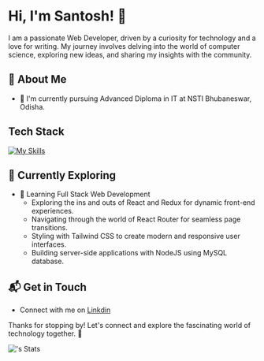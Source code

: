 # Hi, I'm Santosh! 👋

I am a passionate Web Developer, driven by a curiosity for technology and a love for writing. My journey involves delving into the world of computer science, exploring new ideas, and sharing my insights with the community.



## 🚀 About Me

- 🔭 I'm currently pursuing Advanced Diploma in IT at NSTI Bhubaneswar, Odisha.

## Tech Stack
[![My Skills](https://skillicons.dev/icons?i=js,html,css,bootstrap,angular,react,php,laravel,mysql,mongodb,python,django)](https://skillicons.dev)

## 🌱 Currently Exploring

- 🚀 Learning Full Stack Web Development
  - Exploring the ins and outs of React and Redux for dynamic front-end experiences.
  - Navigating through the world of React Router for seamless page transitions.
  - Styling with Tailwind CSS to create modern and responsive user interfaces.
  - Building server-side applications with NodeJS using MySQL database.

<!--
 ## 🏆 Achievements

- 🌟 Completed Hacktoberfest 2023 - Contributed to open source projects and celebrated the spirit of collaboration.
-->

## 📬 Get in Touch

- Connect with me on [Linkdin](https://www.linkedin.com/in/santosh-kumar-baral)

Thanks for stopping by! Let's connect and explore the fascinating world of technology together. 🚀


![<Santosh-kumar-Baral>'s Stats](https://github-readme-stats.vercel.app/api?username=Santosh-kumar-Baral&theme=vue-dark&show_icons=true&hide_border=true&count_private=true)


<!--

Here are some ideas to get you started:

- 🔭 I’m currently working on ...
- 🌱 I’m currently learning ...
- 👯 I’m looking to collaborate on ...
- 🤔 I’m looking for help with ...
- 💬 Ask me about ...
- 📫 How to reach me: ...
- 😄 Pronouns: ...
- ⚡ Fun fact: ...
-->
